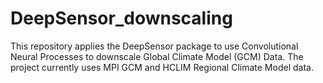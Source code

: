 # DeepSensor_downscaling
This repository applies the DeepSensor package to use Convolutional Neural Processes to downscale Global Climate Model (GCM) Data. The project currently uses MPI GCM and HCLIM Regional Climate Model data.  

